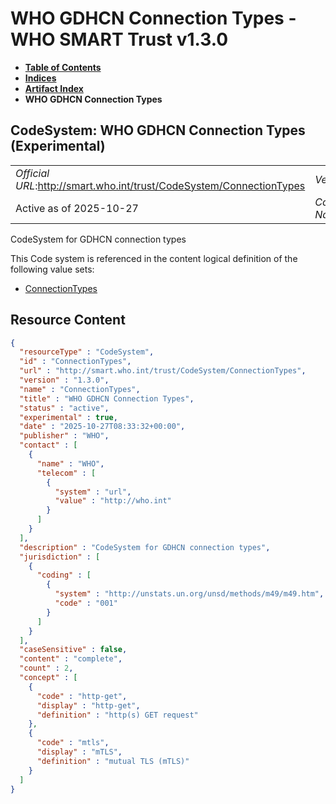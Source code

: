 # WHO GDHCN Connection Types - WHO SMART Trust v1.3.0

* [**Table of Contents**](toc.md)
* [**Indices**](indices.md)
* [**Artifact Index**](artifacts.md)
* **WHO GDHCN Connection Types**

## CodeSystem: WHO GDHCN Connection Types (Experimental) 

| | |
| :--- | :--- |
| *Official URL*:http://smart.who.int/trust/CodeSystem/ConnectionTypes | *Version*:1.3.0 |
| Active as of 2025-10-27 | *Computable Name*:ConnectionTypes |

 
CodeSystem for GDHCN connection types 

 This Code system is referenced in the content logical definition of the following value sets: 

* [ConnectionTypes](ValueSet-ConnectionTypes.md)



## Resource Content

```json
{
  "resourceType" : "CodeSystem",
  "id" : "ConnectionTypes",
  "url" : "http://smart.who.int/trust/CodeSystem/ConnectionTypes",
  "version" : "1.3.0",
  "name" : "ConnectionTypes",
  "title" : "WHO GDHCN Connection Types",
  "status" : "active",
  "experimental" : true,
  "date" : "2025-10-27T08:33:32+00:00",
  "publisher" : "WHO",
  "contact" : [
    {
      "name" : "WHO",
      "telecom" : [
        {
          "system" : "url",
          "value" : "http://who.int"
        }
      ]
    }
  ],
  "description" : "CodeSystem for GDHCN connection types",
  "jurisdiction" : [
    {
      "coding" : [
        {
          "system" : "http://unstats.un.org/unsd/methods/m49/m49.htm",
          "code" : "001"
        }
      ]
    }
  ],
  "caseSensitive" : false,
  "content" : "complete",
  "count" : 2,
  "concept" : [
    {
      "code" : "http-get",
      "display" : "http-get",
      "definition" : "http(s) GET request"
    },
    {
      "code" : "mtls",
      "display" : "mTLS",
      "definition" : "mutual TLS (mTLS)"
    }
  ]
}

```
